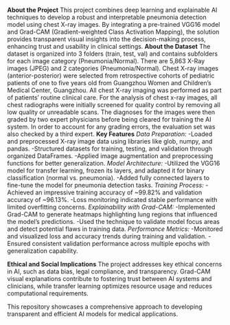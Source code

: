 **About the Project**
  This project combines deep learning and explainable AI techniques to develop a robust and interpretable pneumonia detection model using chest X-ray images. By integrating a pre-trained VGG16 model and Grad-CAM (Gradient-weighted Class Activation Mapping), the solution provides transparent visual insights into the decision-making process, enhancing trust and usability in clinical settings.
**About the Dataset**
  The dataset is organized into 3 folders (train, test, val) and contains subfolders for each image category (Pneumonia/Normal). There are 5,863 X-Ray images (JPEG) and 2 categories (Pneumonia/Normal).
  Chest X-ray images (anterior-posterior) were selected from retrospective cohorts of pediatric patients of one to five years old from Guangzhou Women and Children’s Medical Center, Guangzhou. All chest X-ray imaging was performed as part of patients’ routine clinical care.
  For the analysis of chest x-ray images, all chest radiographs were initially screened for quality control by removing all low quality or unreadable scans. The diagnoses for the images were then graded by two expert physicians before being cleared for training the AI system. In order to account for any grading errors, the evaluation set was also checked by a third expert.
**Key Features**
*Data Preparation:*
  -Loaded and preprocessed X-ray image data using libraries like glob, numpy, and pandas.
  -Structured datasets for training, testing, and validation through organized DataFrames.
  -Applied image augmentation and preprocessing functions for better generalization.
*Model Architecture:*
  -Utilized the VGG16 model for transfer learning, frozen its layers, and adapted it for binary classification (normal vs. pneumonia).
  -Added fully connected layers to fine-tune the model for pneumonia detection tasks.
*Training Process:*
  -Achieved an impressive training accuracy of ~99.82% and validation accuracy of ~96.13%.
  -Loss monitoring indicated stable performance with limited overfitting concerns.
*Explainability with Grad-CAM:*
  -Implemented Grad-CAM to generate heatmaps highlighting lung regions that influenced the model’s predictions.
  -Used the technique to validate model focus areas and detect potential flaws in training data.
*Performance Metrics:*
  -Monitored and visualized loss and accuracy trends during training and validation.
  -Ensured consistent validation performance across multiple epochs with generalization capability.

**Ethical and Social Implications**
  The project addresses key ethical concerns in AI, such as data bias, legal compliance, and transparency. Grad-CAM visual explanations contribute to fostering trust between AI systems and clinicians, while transfer learning optimizes resource usage and reduces computational requirements.

This repository showcases a comprehensive approach to developing transparent and efficient AI models for medical applications.
